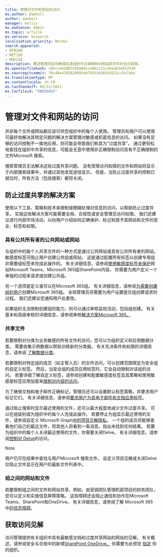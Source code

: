```yaml
---
title: 管理对文件和网站的访问
ms.author: dawholl
author: dawholl
manager: kellis
ms.audience: Admin
ms.topic: article
ms.service: mssearch
localization_priority: Normal
search.appverid:
- BFB160
- MET150
- MOE150
description: 概述管理员如何确保在其组织中正确限制对网站和文件的访问权限。
ms.openlocfilehash: c85cce6208743b884cce86cc11c46aab3e01254d
ms.sourcegitcommit: 70c48e470262099feb79553e36593521cc5e7abc
ms.translationtype: MT
ms.contentlocale: zh-CN
ms.lasthandoff: 08/31/2021
ms.locfileid: "58835015"
---
```

# <a name="manage-access-to-files-and-sites"></a>管理对文件和网站的访问

并非每个文件或网站都应该可供您组织中的每个人使用。 管理员和用户可以使用可最好地解决其特定问题的解决方案管理对敏感或机密信息的访问。 如果没有足够的访问控制不一致地应用，则可能会导致我们称其为"过度共享"。 通过更轻松地查找在组织中共享的信息，可能会无意中使用非正确限制访问具有不正确限制的文件Microsoft 搜索。

搜索管理员无法解决这些过度共享问题。 没有受限访问权限的文件和网站将显示于内部搜索结果中，并通过其他发现途径显示。 但是，当防止过度共享的控制已就位时，所有方法（包括搜索）都将关闭。

## <a name="solutions-to-prevent-oversharing"></a>防止过度共享的解决方案

使用以下工具、策略和技术来限制或模糊处理对信息的访问，以帮助防止过度共享。 实施这些解决方案可能需要全局、合规性或安全管理员访问权限。 我们还建议进行内部市场活动，以向用户介绍如何正确保护、标记和授予其网站和文件的安全、标签和权限。

### <a name="public-sites-or-sites-with-public-owners"></a>具有公共所有者的公共网站或网站

与组织中的每个人共享文件的一种方式是通过公共网站或具有公共所有者的网站。 敏感度标签可阻止用户创建公共组或网站。 这是通过配置所有标签以创建专用组并需要组标签来完成此操作的。 有关详细信息，请参阅[使用敏感度标签来保护](/microsoft-365/compliance/sensitivity-labels-teams-groups-sites)网站Microsoft Teams、Microsoft 365组SharePoint内容。 你需要为用户定义一个单独的过程来请求或创建公共组。

另一个选项是定义谁可以在Microsoft 365组。 有关详细信息，请参阅[为需要创建组的用户](/microsoft-365/solutions/manage-creation-of-groups#step-1-create-a-group-for-users-who-need-to-create-microsoft-365-groups)创建Microsoft 365组。 全局管理员将需要为用户设置提交组创建请求的过程。 我们还建议您通知用户此更改。

如果组织无法限制创建组的能力，则可以通过审核监视活动，包括组创建。 有关基本和高级审核的详细信息，请参阅审核[解决方案Microsoft 365。](/microsoft-365/compliance/auditing-solutions-overview)

### <a name="shared-files"></a>共享文件

若要限制对分类为业务敏感的所有文件的访问，您可以为组织定义和应用数据分类。 需要收集示例数据以帮助训练新的分类器。 有关先决条件和权限的详细信息，请参阅 [了解数据分类](/microsoft-365/compliance/data-classification-overview)。

若要限制对特定组的成员（如主管人员）的文件访问，可以创建范围限定为安全组的自定义标签。 然后，当安全组的成员应用标签时，它会自动限制对该组的访问。 若要详细了解自定义标签，请参阅创建和[](/microsoft-365/compliance/create-sensitivity-labels)配置敏感度标签及其策略和使用敏感度标签应用加密来[限制对内容的访问](/microsoft-365/compliance/encryption-sensitivity-labels)。

为了确保文档和电子邮件正确标记，管理员还可以设置默认标签策略，并要求用户标记它们。 有关详细信息，请参阅[要求用户为其电子邮件和文档应用标签](/microsoft-365/compliance/sensitivity-labels-office-apps#require-users-to-apply-a-label-to-their-email-and-documents)。

通过阻止搜索时显示最近使用的文件，还可以最大程度地减少文件过度共享。 可以在组级别或为组织中的每个人完成此操作。 若要停止为组显示最近使用的文件，请参阅自定义 Microsoft Graph[中的项目见解隐私](/graph/insights-customize-item-insights-privacy)。 一个组的成员将能够查看他们自己的最近文件，但其他人将看到一条消息，指出未找到任何结果。 若要为组织中的每个人关闭最近使用的文件，你需要关闭Delve。 有关详细信息，请参阅[控制对 Delve](/sharepoint/delve-for-office-365-admins#control-access-to-delve)的访问。

> [!Note]
> 用户仍可在结果中查找与用户Microsoft 搜索文件。 自定义项目见解或关闭Delve仅阻止文件显示在用户的最新文件列表中。

### <a name="sites-and-files-between-groups"></a>组之间的网站和文件

若要限制组之间的文件和网站共享，例如，由营销团队管理机密项目的财务团队，您可以定义和实施信息屏障策略。 这些障碍还会阻止通信和协作在Microsoft Teams、SharePoint和OneDrive。 有关详细信息，请参阅了解 Microsoft 365 中[的信息障碍](/microsoft-365/compliance/information-barriers)。

## <a name="get-access-insights"></a>获取访问见解

访问管理提供有关组织中具有最敏感文档和过度共享网站的网站的见解。 有关概述，请参阅安全与合规中的新增[SharePoint OneDrive。](https://techcommunity.microsoft.com/t5/microsoft-sharepoint-blog/what-s-new-in-security-and-compliance-in-sharepoint-and-onedrive/ba-p/1696705) 你需要为此预览 [指定](https://forms.microsoft.com/Pages/ResponsePage.aspx?id=v4j5cvGGr0GRqy180BHbR3-O9WDTKhhDtgWfphwS9YhUM0hJNklNRkZKMlhLNDRZNzlEQlVDSjdZVi4u) 你的组织。
